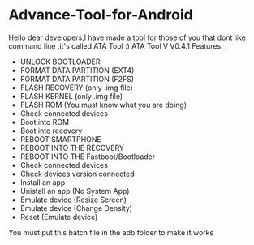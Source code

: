 # Advance-Tool-for-Android
Hello dear developers,I have made a tool for those of you that dont like command line ,it's called ATA Tool :)
ATA Tool V V0.4.1  Features: 
- UNLOCK BOOTLOADER  
- FORMAT DATA PARTITION (EXT4) 
- FORMAT DATA PARTITION (F2FS)  
- FLASH RECOVERY (only .img file) 
- FLASH KERNEL (only .img file) 
- FLASH ROM (You must know what you are doing) 
- Check connected devices 
- Boot into ROM 
- Boot into recovery 
- REBOOT SMARTPHONE  
- REBOOT INTO THE RECOVERY 
- REBOOT INTO THE Fastboot/Bootloader 
- Check connected devices 
- Check devices version connected  
- Install an app 
- Unistall an app (No System App) 
- Emulate device (Resize Screen) 
- Emulate device (Change Density) 
- Reset (Emulate device)  

You must put this batch file in the adb folder to make it works 


